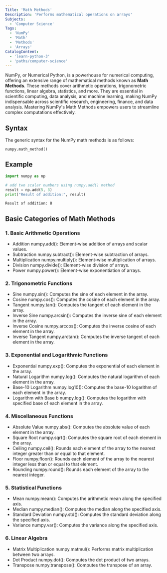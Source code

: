 ```yaml
---
Title: 'Math Methods'
Description: 'Performs mathematical operations on arrays'
Subjects:
  - 'Computer Science'
Tags:
  - 'NumPy'
  - 'Math'
  - 'Methods'
  - 'Arrays'
CatalogContent:
  - 'learn-python-3'
  - 'paths/computer-science'
---
```

  NumPy, or Numerical Python, is a powerhouse for numerical computing, offering an extensive range of mathematical methods known as **Math Methods**. These methods cover arithmetic operations, trigonometric functions, linear algebra, statistics, and more. They are essential in scientific computing, data analysis, and machine learning, making NumPy indispensable across scientific research, engineering, finance, and data analysis. Mastering NumPy's Math Methods empowers users to streamline complex computations effectively.
  
## Syntax

The generic syntax for the NumPy math methods is as follows:
 
 ```pseudo 
 numpy.math_method()
```

## Example

```py
import numpy as np

# add two scalar numbers using numpy.add() method
result = np.add(5, 3)
print("Result of addition:", result)
```

```shell
Result of addition: 8
```

## Basic Categories of Math Methods

### 1. Basic Arithmetic Operations
  
  - Addition numpy.add(): Element-wise addition of arrays and scalar values.
  - Subtraction numpy.subtract(): Element-wise subtraction of arrays.
  - Multiplication numpy.multiply(): Element-wise multiplication of arrays.
  - Division numpy.divide(): Element-wise division of arrays.
  - Power numpy.power(): Element-wise exponentiation of arrays.

### 2. Trigonometric Functions
  
  - Sine numpy.sin(): Computes the sine of each element in the array.
  - Cosine numpy.cos(): Computes the cosine of each element in the array.
  - Tangent numpy.tan(): Computes the tangent of each element in the array.
  - Inverse Sine numpy.arcsin(): Computes the inverse sine of each element in the array.
  - Inverse Cosine numpy.arccos(): Computes the inverse cosine of each element in the array.
  - Inverse Tangent numpy.arctan(): Computes the inverse tangent of each element in the array.
      
### 3. Exponential and Logarithmic Functions
  
  - Exponential numpy.exp(): Computes the exponential of each element in the array.
  - Natural Logarithm numpy.log(): Computes the natural logarithm of each element in the array.
  - Base-10 Logarithm numpy.log10(): Computes the base-10 logarithm of each element in the array.
  - Logarithm with Base b numpy.log(): Computes the logarithm with specified base of each element in the array.
      
### 4. Miscellaneous Functions
  
  - Absolute Value numpy.abs(): Computes the absolute value of each element in the array.
  - Square Root numpy.sqrt(): Computes the square root of each element in the array.
  - Ceiling numpy.ceil(): Rounds each element of the array to the nearest integer greater than or equal to that element.
  - Floor numpy.floor(): Rounds each element of the array to the nearest integer less than or equal to that element.
  - Rounding numpy.round(): Rounds each element of the array to the nearest integer.

### 5. Statistical Functions
  
  - Mean numpy.mean(): Computes the arithmetic mean along the specified axis.
  - Median numpy.median(): Computes the median along the specified axis.
  - Standard Deviation numpy.std(): Computes the standard deviation along the specified axis.
  - Variance numpy.var(): Computes the variance along the specified axis.
  
### 6. Linear Algebra
  
  - Matrix Multiplication numpy.matmul(): Performs matrix multiplication between two arrays.
  - Dot Product numpy.dot(): Computes the dot product of two arrays.
  - Transpose numpy.transpose(): Computes the transpose of an array.
